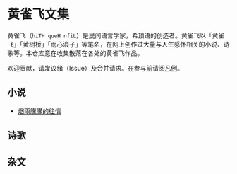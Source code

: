 # 黄雀飞文集

黄雀飞（`hiTH queH nfiL`）是民间语言学家，希顶语的创造者。黄雀飞以「黄雀飞」「黄树桥」「雨心浪子」等笔名，在网上创作过大量与人生感怀相关的小说、诗歌等。本仓库意在收集散落在各处的黄雀飞作品。

欢迎贡献，请发议绪（Issue）及合并请求。在参与前请阅[凡例](./关于/凡例.md)。

## 小说

* [烟雨朦朦的往情](./烟雨朦朦的往情)

## 诗歌

## 杂文

